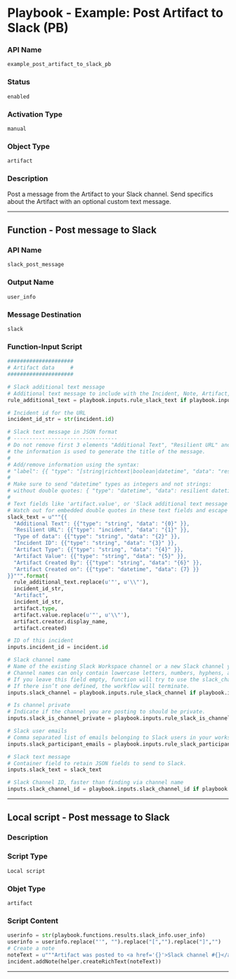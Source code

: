 <!--
    DO NOT MANUALLY EDIT THIS FILE
    THIS FILE IS AUTOMATICALLY GENERATED WITH resilient-sdk codegen
    Generated with resilient-sdk v49.0.4423
-->

# Playbook - Example: Post Artifact to Slack (PB)

### API Name
`example_post_artifact_to_slack_pb`

### Status
`enabled`

### Activation Type
`manual`

### Object Type
`artifact`

### Description
Post a message from the Artifact to your Slack channel. Send specifics about the Artifact with an optional custom text message.


---
## Function - Post message to Slack

### API Name
`slack_post_message`

### Output Name
`user_info`

### Message Destination
`slack`

### Function-Input Script
```python
#####################
# Artifact data     #
#####################

# Slack additional text message
# Additional text message to include with the Incident, Note, Artifact, Attachment or Task data.
rule_additional_text = playbook.inputs.rule_slack_text if playbook.inputs.rule_slack_text is not None else ''

# Incident id for the URL
incident_id_str = str(incident.id)

# Slack text message in JSON format
# ---------------------------------
# Do not remove first 3 elements "Additional Text", "Resilient URL" and "Type of data",
# the information is used to generate the title of the message.
#
# Add/remove information using the syntax:
# "label": {{ "type": "[string|richtext|boolean|datetime", "data": "resilient field data" }}
#
# Make sure to send "datetime" types as integers and not strings:
# without double quotes: { "type": "datetime", "data": resilient datetime data}  
#
# Text fields like 'artifact.value', or 'Slack additional text message' can include double quotes.
# Watch out for embedded double quotes in these text fields and escape with field.replace(u'"', u'\\"') otherwise json.loads will fail.
slack_text = u"""{{
  "Additional Text": {{"type": "string", "data": "{0}" }},
  "Resilient URL": {{"type": "incident", "data": "{1}" }},
  "Type of data": {{"type": "string", "data": "{2}" }},
  "Incident ID": {{"type": "string", "data": "{3}" }},
  "Artifact Type": {{"type": "string", "data": "{4}" }},
  "Artifact Value": {{"type": "string", "data": "{5}" }},
  "Artifact Created By": {{"type": "string", "data": "{6}" }},
  "Artifact Created on": {{"type": "datetime", "data": {7} }}
}}""".format(
  rule_additional_text.replace(u'"', u'\\"'),
  incident_id_str,
  "Artifact",
  incident_id_str,
  artifact.type,
  artifact.value.replace(u'"', u'\\"'),
  artifact.creator.display_name,
  artifact.created)

# ID of this incident
inputs.incident_id = incident.id

# Slack channel name
# Name of the existing Slack Workspace channel or a new Slack channel you are posting to. 
# Channel names can only contain lowercase letters, numbers, hyphens, and underscores, and must be 21 characters or less. 
# If you leave this field empty, function will try to use the slack_channel associated with the Incident or Task found in the Slack Conversations datatable. 
# If there isn’t one defined, the workflow will terminate.
inputs.slack_channel = playbook.inputs.rule_slack_channel if playbook.inputs.rule_slack_channel is not None else playbook.inputs.rule_slack_channel

# Is channel private
# Indicate if the channel you are posting to should be private.
inputs.slack_is_channel_private = playbook.inputs.rule_slack_is_channel_private if playbook.inputs.rule_slack_is_channel_private is not None else playbook.inputs.rule_slack_is_channel_private

# Slack user emails
# Comma separated list of emails belonging to Slack users in your workspace that will be added to your channel.
inputs.slack_participant_emails = playbook.inputs.rule_slack_participant_emails if playbook.inputs.rule_slack_participant_emails is not None else playbook.inputs.rule_slack_participant_emails

# Slack text message
# Container field to retain JSON fields to send to Slack.
inputs.slack_text = slack_text

# Slack Channel ID, faster than finding via channel name
inputs.slack_channel_id = playbook.inputs.slack_channel_id if playbook.inputs.slack_channel_id else playbook.inputs.slack_channel_id

```

---

## Local script - Post message to Slack

### Description


### Script Type
`Local script`

### Objet Type
`artifact`

### Script Content
```python
userinfo = str(playbook.functions.results.slack_info.user_info)
userinfo = userinfo.replace("'", "").replace("[","").replace("]","")
# Create a note
noteText = u"""Artifact was posted to <a href='{}'>Slack channel #{}</a>. Members of this channel are: \n{}""".format(playbook.functions.results.url, playbook.functions.results.channel, userinfo)
incident.addNote(helper.createRichText(noteText))
```

---
